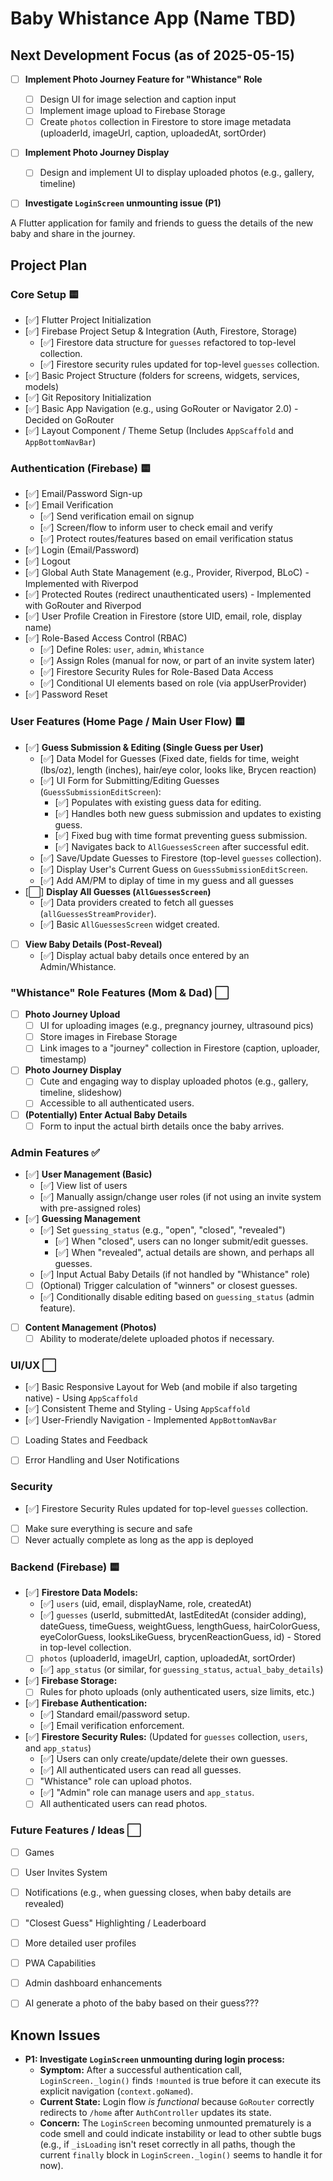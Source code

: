 # Baby Whistance App (Name TBD)

## Next Development Focus (as of 2025-05-15)

- [ ] **Implement Photo Journey Feature for "Whistance" Role**
    - [ ] Design UI for image selection and caption input
    - [ ] Implement image upload to Firebase Storage
    - [ ] Create `photos` collection in Firestore to store image metadata (uploaderId, imageUrl, caption, uploadedAt, sortOrder)
- [ ] **Implement Photo Journey Display**
    - [ ] Design and implement UI to display uploaded photos (e.g., gallery, timeline)
- [ ] **Investigate `LoginScreen` unmounting issue (P1)**


A Flutter application for family and friends to guess the details of the new baby and share in the journey.

## Project Plan

### Core Setup 🟨
- [✅] Flutter Project Initialization
- [✅] Firebase Project Setup & Integration (Auth, Firestore, Storage)
  - [✅] Firestore data structure for `guesses` refactored to top-level collection.
  - [✅] Firestore security rules updated for top-level `guesses` collection.
- [✅] Basic Project Structure (folders for screens, widgets, services, models)
- [✅] Git Repository Initialization
- [✅] Basic App Navigation (e.g., using GoRouter or Navigator 2.0) - Decided on GoRouter
- [✅] Layout Component / Theme Setup (Includes `AppScaffold` and `AppBottomNavBar`)

### Authentication (Firebase) 🟨
- [✅] Email/Password Sign-up
- [✅] Email Verification
  - [✅] Send verification email on signup
  - [✅] Screen/flow to inform user to check email and verify
  - [✅] Protect routes/features based on email verification status
- [✅] Login (Email/Password)
- [✅] Logout
- [✅] Global Auth State Management (e.g., Provider, Riverpod, BLoC) - Implemented with Riverpod
- [✅] Protected Routes (redirect unauthenticated users) - Implemented with GoRouter and Riverpod
- [✅] User Profile Creation in Firestore (store UID, email, role, display name)
- [✅] Role-Based Access Control (RBAC)
    - [✅] Define Roles: `user`, `admin`, `Whistance`
    - [✅] Assign Roles (manual for now, or part of an invite system later)
    - [✅] Firestore Security Rules for Role-Based Data Access
    - [✅] Conditional UI elements based on role (via appUserProvider)
- [✅] Password Reset

### User Features (Home Page / Main User Flow) 🟨
- [✅] **Guess Submission & Editing (Single Guess per User)**
    - [✅] Data Model for Guesses (Fixed date, fields for time, weight (lbs/oz), length (inches), hair/eye color, looks like, Brycen reaction)
    - [✅] UI Form for Submitting/Editing Guesses (`GuessSubmissionEditScreen`):
        - [✅] Populates with existing guess data for editing.
        - [✅] Handles both new guess submission and updates to existing guess.
        - [✅] Fixed bug with time format preventing guess submission.
        - [✅] Navigates back to `AllGuessesScreen` after successful edit.
    - [✅] Save/Update Guesses to Firestore (top-level `guesses` collection).
    - [✅] Display User's Current Guess on `GuessSubmissionEditScreen`.
    - [✅] Add AM/PM to diplay of time in my guess and all guesses
- [⬜️] **Display All Guesses (`AllGuessesScreen`)**
    - [✅] Data providers created to fetch all guesses (`allGuessesStreamProvider`).
    - [✅] Basic `AllGuessesScreen` widget created.
- [ ] **View Baby Details (Post-Reveal)**
    - [✅] Display actual baby details once entered by an Admin/Whistance.

### "Whistance" Role Features (Mom & Dad) ⬜
- [ ] **Photo Journey Upload**
    - [ ] UI for uploading images (e.g., pregnancy journey, ultrasound pics)
    - [ ] Store images in Firebase Storage
    - [ ] Link images to a "journey" collection in Firestore (caption, uploader, timestamp)
- [ ] **Photo Journey Display**
    - [ ] Cute and engaging way to display uploaded photos (e.g., gallery, timeline, slideshow)
    - [ ] Accessible to all authenticated users.
- [ ] **(Potentially) Enter Actual Baby Details**
    - [ ] Form to input the actual birth details once the baby arrives.

### Admin Features ✅
- [✅] **User Management (Basic)**
    - [✅] View list of users
    - [✅] Manually assign/change user roles (if not using an invite system with pre-assigned roles)
- [✅] **Guessing Management**
    - [✅] Set `guessing_status` (e.g., "open", "closed", "revealed")
        - [✅] When "closed", users can no longer submit/edit guesses.
        - [✅] When "revealed", actual details are shown, and perhaps all guesses.
    - [✅] Input Actual Baby Details (if not handled by "Whistance" role)
    - [ ] (Optional) Trigger calculation of "winners" or closest guesses.
    - [✅] Conditionally disable editing based on `guessing_status` (admin feature).
- [ ] **Content Management (Photos)**
    - [ ] Ability to moderate/delete uploaded photos if necessary.

### UI/UX ⬜
- [✅] Basic Responsive Layout for Web (and mobile if also targeting native) - Using `AppScaffold`
- [✅] Consistent Theme and Styling - Using `AppScaffold`
- [✅] User-Friendly Navigation - Implemented `AppBottomNavBar`
- [ ] Loading States and Feedback
- [ ] Error Handling and User Notifications


### Security
- [✅] Firestore Security Rules updated for top-level `guesses` collection.
- [ ] Make sure everything is secure and safe
- [ ] Never actually complete as long as the app is deployed

### Backend (Firebase) 🟨
- [✅] **Firestore Data Models:**
    - [✅] `users` (uid, email, displayName, role, createdAt)
    - [✅] `guesses` (userId, submittedAt, lastEditedAt (consider adding), dateGuess, timeGuess, weightGuess, lengthGuess, hairColorGuess, eyeColorGuess, looksLikeGuess, brycenReactionGuess, id) - Stored in top-level collection.
    - [ ] `photos` (uploaderId, imageUrl, caption, uploadedAt, sortOrder)
    - [✅] `app_status` (or similar, for `guessing_status`, `actual_baby_details`)
- [✅] **Firebase Storage:**
    - [ ] Rules for photo uploads (only authenticated users, size limits, etc.)
- [✅] **Firebase Authentication:**
    - [✅] Standard email/password setup.
    - [✅] Email verification enforcement.
- [✅] **Firestore Security Rules:** (Updated for `guesses` collection, `users`, and `app_status`)
    - [✅] Users can only create/update/delete their own guesses.
    - [✅] All authenticated users can read all guesses.
    - [ ] "Whistance" role can upload photos.
    - [✅] "Admin" role can manage users and `app_status`.
    - [ ] All authenticated users can read photos.

### Future Features / Ideas ⬜
- [ ] Games
- [ ] User Invites System
- [ ] Notifications (e.g., when guessing closes, when baby details are revealed)
- [ ] "Closest Guess" Highlighting / Leaderboard
- [ ] More detailed user profiles
- [ ] PWA Capabilities
- [ ] Admin dashboard enhancements
- [ ] AI generate a photo of the baby based on their guess???


## Known Issues
- **P1: Investigate `LoginScreen` unmounting during login process:**
  - **Symptom:** After a successful authentication call, `LoginScreen._login()` finds `!mounted` is true before it can execute its explicit navigation (`context.goNamed`).
  - **Current State:** Login flow *is functional* because `GoRouter` correctly redirects to `/home` after `AuthController` updates its state.
  - **Concern:** The `LoginScreen` becoming unmounted prematurely is a code smell and could indicate instability or lead to other subtle bugs (e.g., if `_isLoading` isn't reset correctly in all paths, though the current `finally`
    block in `LoginScreen._login()` seems to handle it for now).
